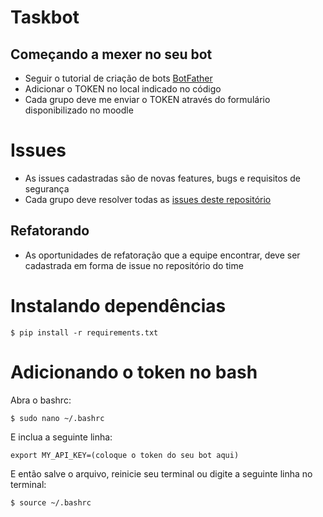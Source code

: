 # Taskbot

## Começando a mexer no seu bot
- Seguir o tutorial de criação de bots [BotFather](https://core.telegram.org/bots#6-botfather)
- Adicionar o TOKEN no local indicado no código
- Cada grupo deve me enviar o TOKEN através do formulário disponibilizado no moodle

# Issues
- As issues cadastradas são de novas features, bugs e requisitos de segurança
- Cada grupo deve resolver todas as [issues deste repositório](https://github.com/TecProg-20181/Taskbot)

## Refatorando
- As oportunidades de refatoração que a equipe encontrar, deve ser cadastrada
em forma de issue no repositório do time

# Instalando dependências

```
$ pip install -r requirements.txt
```

# Adicionando o token no bash
Abra o bashrc:

```
$ sudo nano ~/.bashrc
```

E inclua a seguinte linha:

```
export MY_API_KEY=(coloque o token do seu bot aqui)
```

E então salve o arquivo, reinicie seu terminal ou digite a seguinte linha no terminal:

```
$ source ~/.bashrc
```
